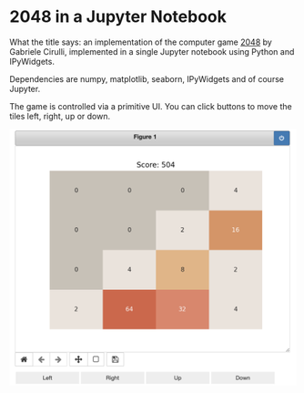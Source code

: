 # 2048 in a Jupyter Notebook

What the title says: an implementation of the computer game [2048](https://en.wikipedia.org/wiki/2048_(video_game)) by Gabriele Cirulli, implemented in a single Jupyter notebook using Python and IPyWidgets.

Dependencies are numpy, matplotlib, seaborn, IPyWidgets and of course Jupyter.

The game is controlled via a primitive UI. You can click buttons to move the tiles left, right, up or down.

![Example](screenshot.png "2048")